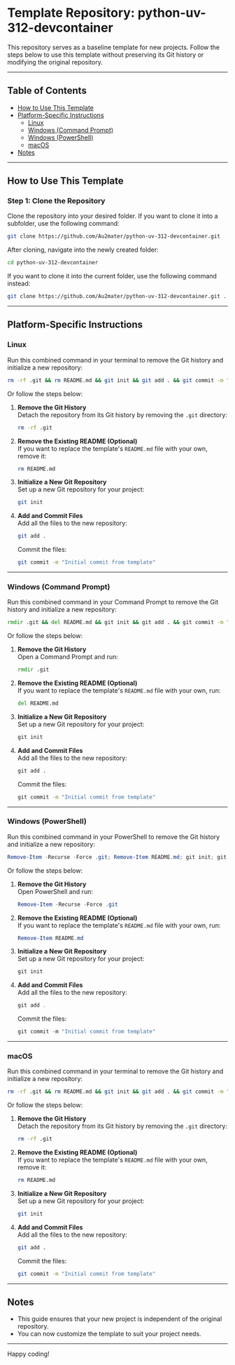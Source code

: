 # Template Repository: python-uv-312-devcontainer

This repository serves as a baseline template for new projects. Follow the steps below to use this template without preserving its Git history or modifying the original repository.

---

## Table of Contents
- [How to Use This Template](#how-to-use-this-template)
- [Platform-Specific Instructions](#platform-specific-instructions)
  - [Linux](#linux)
  - [Windows (Command Prompt)](#windows-command-prompt)
  - [Windows (PowerShell)](#windows-powershell)
  - [macOS](#macos)
- [Notes](#notes)

---

## How to Use This Template

### Step 1: Clone the Repository
Clone the repository into your desired folder. If you want to clone it into a subfolder, use the following command:

```bash
git clone https://github.com/Au2mater/python-uv-312-devcontainer.git
```

After cloning, navigate into the newly created folder:
```bash
cd python-uv-312-devcontainer
```

If you want to clone it into the current folder, use the following command instead:

```bash
git clone https://github.com/Au2mater/python-uv-312-devcontainer.git .
```

---

## Platform-Specific Instructions

### **Linux**
Run this combined command in your terminal to remove the Git history and initialize a new repository:
```bash
rm -rf .git && rm README.md && git init && git add . && git commit -m "Initial commit from template"
```
Or follow the steps below:

1. **Remove the Git History**  
   Detach the repository from its Git history by removing the `.git` directory:
   ```bash
   rm -rf .git
   ```

2. **Remove the Existing README (Optional)**  
   If you want to replace the template's `README.md` file with your own, remove it:
   ```bash
   rm README.md
   ```

3. **Initialize a New Git Repository**  
   Set up a new Git repository for your project:
   ```bash
   git init
   ```

4. **Add and Commit Files**  
   Add all the files to the new repository:
   ```bash
   git add .
   ```
   Commit the files:
   ```bash
   git commit -m "Initial commit from template"
   ```



---

### **Windows (Command Prompt)**
Run this combined command in your Command Prompt to remove the Git history and initialize a new repository:
```cmd
rmdir .git && del README.md && git init && git add . && git commit -m "Initial commit from template"
```
Or follow the steps below:
1. **Remove the Git History**  
   Open a Command Prompt and run:
   ```cmd
   rmdir .git
   ```

2. **Remove the Existing README (Optional)**  
   If you want to replace the template's `README.md` file with your own, run:
   ```cmd
   del README.md
   ```

3. **Initialize a New Git Repository**  
   Set up a new Git repository for your project:
   ```cmd
   git init
   ```

4. **Add and Commit Files**  
   Add all the files to the new repository:
   ```cmd
   git add .
   ```
   Commit the files:
   ```cmd
   git commit -m "Initial commit from template"
   ```

---

### **Windows (PowerShell)**
Run this combined command in your PowerShell to remove the Git history and initialize a new repository:
```powershell
Remove-Item -Recurse -Force .git; Remove-Item README.md; git init; git add .; git commit -m "Initial commit from template"
```
Or follow the steps below:

1. **Remove the Git History**  
   Open PowerShell and run:
   ```powershell
   Remove-Item -Recurse -Force .git
   ```

2. **Remove the Existing README (Optional)**  
   If you want to replace the template's `README.md` file with your own, run:
   ```powershell
   Remove-Item README.md
   ```

3. **Initialize a New Git Repository**  
   Set up a new Git repository for your project:
   ```powershell
   git init
   ```

4. **Add and Commit Files**  
   Add all the files to the new repository:
   ```powershell
   git add .
   ```
   Commit the files:
   ```powershell
   git commit -m "Initial commit from template"
   ```

---

### **macOS**
Run this combined command in your terminal to remove the Git history and initialize a new repository:
```bash
rm -rf .git && rm README.md && git init && git add . && git commit -m "Initial commit from template"
```
Or follow the steps below:

1. **Remove the Git History**  
   Detach the repository from its Git history by removing the `.git` directory:
   ```bash
   rm -rf .git
   ```

2. **Remove the Existing README (Optional)**  
   If you want to replace the template's `README.md` file with your own, remove it:
   ```bash
   rm README.md
   ```

3. **Initialize a New Git Repository**  
   Set up a new Git repository for your project:
   ```bash
   git init
   ```

4. **Add and Commit Files**  
   Add all the files to the new repository:
   ```bash
   git add .
   ```
   Commit the files:
   ```bash
   git commit -m "Initial commit from template"
   ```

---

## Notes
- This guide ensures that your new project is independent of the original repository.
- You can now customize the template to suit your project needs.

---

Happy coding!
